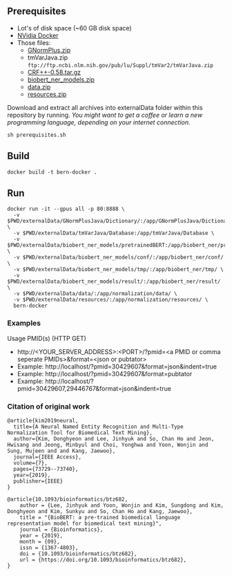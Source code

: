 ## Prerequisites
- Lot's of disk space (~60 GB disk space)
- [NVidia Docker](https://github.com/NVIDIA/nvidia-docker)
- Those files:
  - [GNormPlus.zip](https://www.ncbi.nlm.nih.gov/CBBresearch/Lu/Demo/tmTools/download/GNormPlus/GNormPlusJava.zip)
  - tmVarJava.zip `ftp://ftp.ncbi.nlm.nih.gov/pub/lu/Suppl/tmVar2/tmVarJava.zip`
  - [CRF++-0.58.tar.gz](https://drive.google.com/uc?id=0B4y35FiV1wh7QVR6VXJ5dWExSTQ)
  - [biobert_ner_models.zip](https://docs.google.com/uc?export=download&id=1sSVEqvMBVLj1RJmlQDhRKyt_oe-wc5LK)
  - [data.zip](https://docs.google.com/uc?export=download&id=1NqgG3zJzopG2IqG-0g1o6fH0xVpO4PPN)
  - [resources.zip](https://docs.google.com/uc?export=download&id=1uU1U6UORqr3l_YYQ5TXeazpLrpeg_OcP)

Download and extract all archives into externalData folder within this repository by running. *You might want to get a coffee or learn a new programming language, depending on your internet connection.*
```
sh prerequisites.sh
```

## Build
```
docker build -t bern-docker .
```

## Run
```
docker run -it --gpus all -p 80:8888 \
  -v $PWD/externalData/GNormPlusJava/Dictionary/:/app/GNormPlusJava/Dictionary/ \
  -v $PWD/externalData/tmVarJava/Database:/app/tmVarJava/Database \
  -v $PWD/externalData/biobert_ner_models/pretrainedBERT:/app/biobert_ner/pretrainedBERT/ \
  -v $PWD/externalData/biobert_ner_models/conf/:/app/biobert_ner/conf/ \
  -v $PWD/externalData/biobert_ner_models/tmp/:/app/biobert_ner/tmp/ \
  -v $PWD/externalData/biobert_ner_models/result/:/app/biobert_ner/result/ \
  -v $PWD/externalData/data/:/app/normalization/data/ \
  -v $PWD/externalData/resources/:/app/normalization/resources/ \
  bern-docker
```
### Examples
Usage
PMID(s) (HTTP GET)
- http://\<YOUR_SERVER_ADDRESS>:\<PORT>/?pmid=\<a PMID or comma seperate PMIDs>&format=\<json or pubtator>
- Example: http://localhost/?pmid=30429607&format=json&indent=true
- Example: http://localhost/?pmid=30429607&format=pubtator
- Example: http://localhost/?pmid=30429607,29446767&format=json&indent=true

### Citation of original work
```
@article{kim2019neural,
  title={A Neural Named Entity Recognition and Multi-Type Normalization Tool for Biomedical Text Mining},
  author={Kim, Donghyeon and Lee, Jinhyuk and So, Chan Ho and Jeon, Hwisang and Jeong, Minbyul and Choi, Yonghwa and Yoon, Wonjin and Sung, Mujeen and and Kang, Jaewoo},
  journal={IEEE Access},
  volume={7},
  pages={73729--73740},
  year={2019},
  publisher={IEEE}
}

@article{10.1093/bioinformatics/btz682,
    author = {Lee, Jinhyuk and Yoon, Wonjin and Kim, Sungdong and Kim, Donghyeon and Kim, Sunkyu and So, Chan Ho and Kang, Jaewoo},
    title = "{BioBERT: a pre-trained biomedical language representation model for biomedical text mining}",
    journal = {Bioinformatics},
    year = {2019},
    month = {09},
    issn = {1367-4803},
    doi = {10.1093/bioinformatics/btz682},
    url = {https://doi.org/10.1093/bioinformatics/btz682},
}
```
